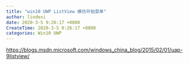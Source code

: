```yaml
---
title: "win10 UWP ListView 模仿开始菜单"
author: lindexi
date: 2020-3-5 9:26:17 +0800
CreateTime: 2020-3-5 9:26:17 +0800
categories: Win10 UWP
---
```



<!--more-->



<div id="toc"></div>
<!-- csdn -->

https://blogs.msdn.microsoft.com/windows_china_blog/2015/02/01/uap-9listview/

